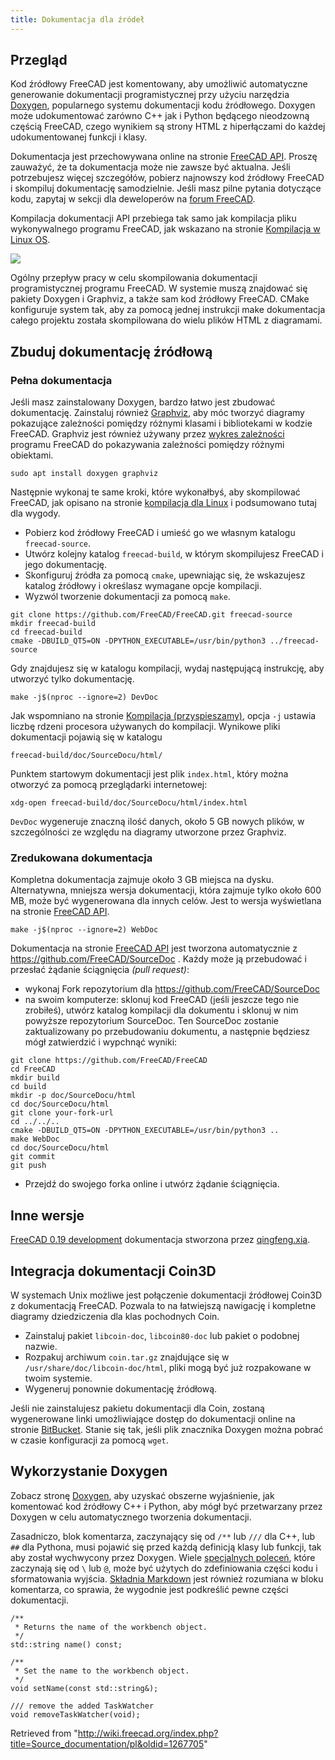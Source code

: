 ```yaml
---
title: Dokumentacja dla źródeł
---
```

## Przegląd

Kod źródłowy FreeCAD jest komentowany, aby umożliwić automatyczne generowanie dokumentacji programistycznej przy użyciu narzędzia [Doxygen](/Doxygen/pl "Doxygen/pl"), popularnego systemu dokumentacji kodu źródłowego. Doxygen może udokumentować zarówno C++ jak i Python będącego nieodzowną częścią FreeCAD, czego wynikiem są strony HTML z hiperłączami do każdej udokumentowanej funkcji i klasy.

Dokumentacja jest przechowywana online na stronie [FreeCAD API](https://freecad.github.io/SourceDoc/). Proszę zauważyć, że ta dokumentacja może nie zawsze być aktualna. Jeśli potrzebujesz więcej szczegółów, pobierz najnowszy kod źródłowy FreeCAD i skompiluj dokumentację samodzielnie. Jeśli masz pilne pytania dotyczące kodu, zapytaj w sekcji dla deweloperów na [forum FreeCAD](https://forum.freecadweb.org/index.php).

Kompilacja dokumentacji API przebiega tak samo jak kompilacja pliku wykonywalnego programu FreeCAD, jak wskazano na stronie [Kompilacja w Linux OS](/Compile_on_Linux/pl "Compile on Linux/pl").

![](/images/FreeCAD_documentation_compilation_workflow.svg)

Ogólny przepływ pracy w celu skompilowania dokumentacji programistycznej programu FreeCAD. W systemie muszą znajdować się pakiety Doxygen i Graphviz, a także sam kod źródłowy FreeCAD. CMake konfiguruje system tak, aby za pomocą jednej instrukcji make dokumentacja całego projektu została skompilowana do wielu plików HTML z diagramami.

## Zbuduj dokumentację źródłową

### Pełna dokumentacja

Jeśli masz zainstalowany Doxygen, bardzo łatwo jest zbudować dokumentację. Zainstaluj również [Graphviz](https://www.graphviz.org/), aby móc tworzyć diagramy pokazujące zależności pomiędzy różnymi klasami i bibliotekami w kodzie FreeCAD. Graphviz jest również używany przez [wykres zależności](/Std_DependencyGraph/pl "Std DependencyGraph/pl") programu FreeCAD do pokazywania zależności pomiędzy różnymi obiektami.

```
sudo apt install doxygen graphviz

```

Następnie wykonaj te same kroki, które wykonałbyś, aby skompilować FreeCAD, jak opisano na stronie [kompilacja dla Linux](/Compile_on_Linux/pl "Compile on Linux/pl") i podsumowano tutaj dla wygody.

* Pobierz kod źródłowy FreeCAD i umieść go we własnym katalogu `freecad-source`.
* Utwórz kolejny katalog `freecad-build`, w którym skompilujesz FreeCAD i jego dokumentację.
* Skonfiguruj źródła za pomocą `cmake`, upewniając się, że wskazujesz katalog źródłowy i określasz wymagane opcje kompilacji.
* Wyzwól tworzenie dokumentacji za pomocą `make`.

```
git clone https://github.com/FreeCAD/FreeCAD.git freecad-source
mkdir freecad-build
cd freecad-build
cmake -DBUILD_QT5=ON -DPYTHON_EXECUTABLE=/usr/bin/python3 ../freecad-source

```

Gdy znajdujesz się w katalogu kompilacji, wydaj następującą instrukcję, aby utworzyć tylko dokumentację.

```
make -j$(nproc --ignore=2) DevDoc

```

Jak wspomniano na stronie [Kompilacja (przyspieszamy)](/Compiling_(Speeding_up)/pl "Compiling (Speeding up)/pl"), opcja `-j` ustawia liczbę rdzeni procesora używanych do kompilacji. Wynikowe pliki dokumentacji pojawią się w katalogu

```
freecad-build/doc/SourceDocu/html/

```

Punktem startowym dokumentacji jest plik `index.html`, który można otworzyć za pomocą przeglądarki internetowej:

```
xdg-open freecad-build/doc/SourceDocu/html/index.html

```

`DevDoc` wygeneruje znaczną ilość danych, około 5 GB nowych plików, w szczególności ze względu na diagramy utworzone przez Graphviz.

### Zredukowana dokumentacja

Kompletna dokumentacja zajmuje około 3 GB miejsca na dysku. Alternatywna, mniejsza wersja dokumentacji, która zajmuje tylko około 600 MB, może być wygenerowana dla innych celów. Jest to wersja wyświetlana na stronie [FreeCAD API](https://freecad.github.io/SourceDoc/).

```
make -j$(nproc --ignore=2) WebDoc

```

Dokumentacja na stronie [FreeCAD API](https://freecad.github.io/SourceDoc/) jest tworzona automatycznie z <https://github.com/FreeCAD/SourceDoc> . Każdy może ją przebudować i przesłać żądanie ściągnięcia *(pull request)*:

* wykonaj Fork repozytorium dla <https://github.com/FreeCAD/SourceDoc>
* na swoim komputerze: sklonuj kod FreeCAD (jeśli jeszcze tego nie zrobiłeś), utwórz katalog kompilacji dla dokumentu i sklonuj w nim powyższe repozytorium SourceDoc. Ten SourceDoc zostanie zaktualizowany po przebudowaniu dokumentu, a następnie będziesz mógł zatwierdzić i wypchnąć wyniki:

```
git clone https://github.com/FreeCAD/FreeCAD
cd FreeCAD
mkdir build
cd build
mkdir -p doc/SourceDocu/html
cd doc/SourceDocu/html
git clone your-fork-url
cd ../../..
cmake -DBUILD_QT5=ON -DPYTHON_EXECUTABLE=/usr/bin/python3 ..
make WebDoc
cd doc/SourceDocu/html
git commit
git push

```

* Przejdź do swojego forka online i utwórz żądanie ściągnięcia.

## Inne wersje

[FreeCAD 0.19 development](https://iesensor.com/FreeCADDoc/0.19/) dokumentacja stworzona przez [qingfeng.xia](http://forum.freecadweb.org/viewtopic.php?t=12613).

## Integracja dokumentacji Coin3D

W systemach Unix możliwe jest połączenie dokumentacji źródłowej Coin3D z dokumentacją FreeCAD. Pozwala to na łatwiejszą nawigację i kompletne diagramy dziedziczenia dla klas pochodnych Coin.

* Zainstaluj pakiet `libcoin-doc`, `libcoin80-doc` lub pakiet o podobnej nazwie.
* Rozpakuj archiwum `coin.tar.gz` znajdujące się w `/usr/share/doc/libcoin-doc/html`, pliki mogą być już rozpakowane w twoim systemie.
* Wygeneruj ponownie dokumentację źródłową.

Jeśli nie zainstalujesz pakietu dokumentacji dla Coin, zostaną wygenerowane linki umożliwiające dostęp do dokumentacji online na stronie [BitBucket](https://coin3d.bitbucket.io/Coin/). Stanie się tak, jeśli plik znacznika Doxygen można pobrać w czasie konfiguracji za pomocą `wget`.

## Wykorzystanie Doxygen

Zobacz stronę [Doxygen](/Doxygen/pl "Doxygen/pl"), aby uzyskać obszerne wyjaśnienie, jak komentować kod źródłowy C++ i Python, aby mógł być przetwarzany przez Doxygen w celu automatycznego tworzenia dokumentacji.

Zasadniczo, blok komentarza, zaczynający się od `/**` lub `///` dla C++, lub `##` dla Pythona, musi pojawić się przed każdą definicją klasy lub funkcji, tak aby został wychwycony przez Doxygen. Wiele [specjalnych poleceń](/Doxygen/pl#Znaczniki_Doxygen "Doxygen/pl"), które zaczynają się od `\` lub `@`, może być użytych do zdefiniowania części kodu i sformatowania wyjścia. [Składnia Markdown](/Doxygen/pl#Obsługa_znaczników_Markdown "Doxygen/pl") jest również rozumiana w bloku komentarza, co sprawia, że wygodnie jest podkreślić pewne części dokumentacji.

```
/**
 * Returns the name of the workbench object.
 */
std::string name() const;

/**
 * Set the name to the workbench object.
 */
void setName(const std::string&);

/// remove the added TaskWatcher
void removeTaskWatcher(void);

```

Retrieved from "<http://wiki.freecad.org/index.php?title=Source_documentation/pl&oldid=1267705>"